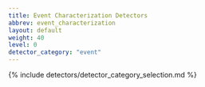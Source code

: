 ```yaml
---
title: Event Characterization Detectors
abbrev: event_characterization
layout: default
weight: 40
level: 0
detector_category: "event"
---
```


{% include detectors/detector_category_selection.md %}
